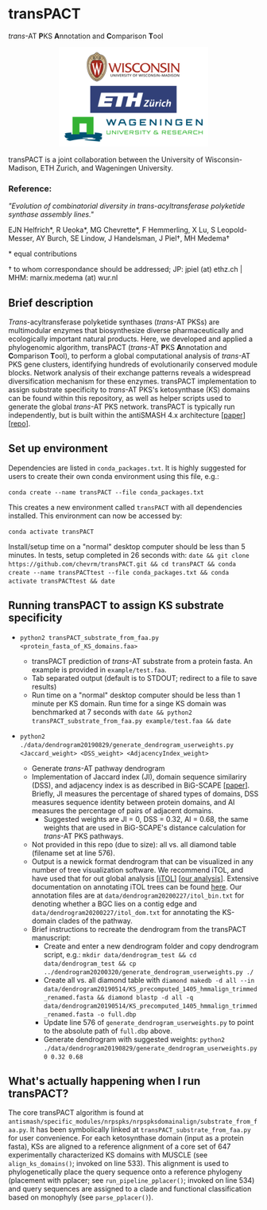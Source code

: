 # transPACT
_trans_-AT **P**KS **A**nnotation and **C**omparison **T**ool

<center><img src="/images/logos.png" alt="logos"
	title="transPACT is a joint collaboration between the University of Wisconsin-Madison, ETH Zurich, and Wageningen University" width="300" height="200" /></center>

transPACT is a joint collaboration between the University of Wisconsin-Madison, ETH Zurich, and Wageningen University.

### Reference:

_"Evolution of combinatorial diversity in trans-acyltransferase polyketide synthase assembly lines."_

EJN Helfrich*, R Ueoka*, MG Chevrette*, F Hemmerling, X Lu, S Leopold-Messer, AY Burch, SE Lindow, J Handelsman, J Piel†, MH Medema†

\* equal contributions

† to whom correspondance should be addressed; JP: jpiel (at) ethz.ch | MHM: marnix.medema (at) wur.nl

## Brief description

_Trans_-acyltransferase polyketide synthases (_trans_-AT PKSs) are multimodular enzymes that biosynthesize diverse pharmaceutically and ecologically important natural products. Here, we developed and applied a phylogenomic algorithm, transPACT (_trans_-AT **P**KS **A**nnotation and **C**omparison **T**ool), to perform a global computational analysis of _trans_-AT PKS gene clusters, identifying hundreds of evolutionarily conserved module blocks. Network analysis of their exchange patterns reveals a widespread diversification mechanism for these enzymes. transPACT implementation to assign substrate specificity to _trans_-AT PKS's ketosynthase (KS) domains can be found within this repository, as well as helper scripts used to generate the global _trans_-AT PKS network. transPACT is typically run independently, but is built within the antiSMASH 4.x architecture \[[paper](https://academic.oup.com/nar/article/45/W1/W36/3778252 "Link to paper")\] \[[repo](https://bitbucket.org/antismash/antismash/src/master/ "Link to repository")\].

## Set up environment

Dependencies are listed in `conda_packages.txt`. It is highly suggested for users to create their own conda environment using this file, e.g.:

`conda create --name transPACT --file conda_packages.txt`

This creates a new environment called `transPACT` with all dependencies installed. This environment can now be accessed by:

`conda activate transPACT`

Install/setup time on a "normal" desktop computer should be less than 5 minutes. In tests, setup completed in 26 seconds with: `date && git clone https://github.com/chevrm/transPACT.git && cd transPACT && conda create --name transPACTtest --file conda_packages.txt && conda activate transPACTtest && date`

## Running transPACT to assign KS substrate specificity 

* `python2 transPACT_substrate_from_faa.py <protein_fasta_of_KS_domains.faa>`
  * transPACT prediction of _trans_-AT substrate from a protein fasta. An example is provided in `example/test.faa`.
  * Tab separated output (default is to STDOUT; redirect to a file to save results)
  * Run time on a "normal" desktop computer should be less than 1 minute per KS domain. Run time for a singe KS domain was benchmarked at 7 seconds with `date && python2 transPACT_substrate_from_faa.py example/test.faa && date`
  
* `python2 ./data/dendrogram20190829/generate_dendrogram_userweights.py <Jaccard_weight> <DSS_weight> <AdjacencyIndex_weight>`
  * Generate _trans_-AT pathway dendrogram
  * Implementation of Jaccard index (JI), domain sequence similariry (DSS), and adjacency index is as described in BiG-SCAPE \[[paper](https://www.nature.com/articles/s41589-019-0400-9 "Link to paper")\]. Briefly, JI measures the percentage of shared types of domains, DSS measures sequence identity between protein domains, and AI measures the percentage of pairs of adjacent domains.
    * Suggested weights are JI = 0, DSS = 0.32, AI = 0.68, the same weights that are used in BiG-SCAPE's distance calculation for _trans_-AT PKS pathways.
  * Not provided in this repo (due to size): all vs. all diamond table (filename set at line 576).
  * Output is a newick format dendrogram that can be visualized in any number of tree visualization software. We recommend iTOL, and have used that for out global analysis \[[iTOL](https://itol.embl.de/ "Link to iTOL")\] \[[our analysis](https://itol.embl.de/tree/12810415342393521582825923# "Link to our global trans-AT dendrogram")\]. Extensive documentation on annotating iTOL trees can be found [here](https://itol.embl.de/help.cgi#datasets "Link to iTOL documentation"). Our annotation files are at `data/dendrogram20200227/itol_bin.txt` for denoting whether a BGC lies on a contig edge and `data/dendrogram20200227/itol_dom.txt` for annotating the KS-domain clades of the pathway.
  * Brief instructions to recreate the dendrogram from the transPACT manuscript:
      * Create and enter a new dendrogram folder and copy dendrogram script, e.g.: `mkdir data/dendrogram_test && cd data/dendrogram_test && cp ../dendrogram20200320/generate_dendrogram_userweights.py ./`
      * Create all vs. all diamond table with `diamond makedb -d all --in data/dendrogram20190514/KS_precomputed_1405_hmmalign_trimmed_renamed.fasta && diamond blastp -d all -q data/dendrogram20190514/KS_precomputed_1405_hmmalign_trimmed_renamed.fasta -o full.dbp`
      * Update line 576 of `generate_dendrogram_userweights.py` to point to the absolute path of `full.dbp` above.
      * Generate dendrogram with suggested weights: `python2 ./data/dendrogram20190829/generate_dendrogram_userweights.py 0 0.32 0.68`
  
## What's actually happening when I run transPACT?

The core transPACT algorithm is found at `antismash/specific_modules/nrpspks/nrpspksdomainalign/substrate_from_faa.py`. It has been symbolically linked at `transPACT_substrate_from_faa.py` for user convenience. For each ketosynthase domain (input as a protein fasta), KSs are aligned to a reference alignment of a core set of 647 experimentally characterized KS domains with MUSCLE (see `align_ks_domains()`; invoked on line 533). This alignment is used to phylogenetically place the query sequence onto a reference phylogeny (placement with pplacer; see `run_pipeline_pplacer()`; invoked on line 534) and query sequences are assigned to a clade and functional classification based on monophyly (see `parse_pplacer()`).


